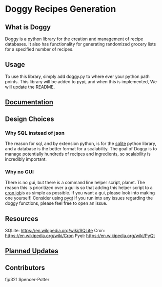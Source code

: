 # Doggy Recipes Generation

## What is Doggy

Doggy is a python library for the creation and management of recipe databases. It also has functionality for generating randomized grocery lists for a specified number of recipes. 

## Usage

To use this library, simply add doggy.py to where ever your python path points. This library will be added to pypi, and when this is implemented, We will update the README. 

## [Documentation](https://fjp321.github.io/doggy)

## Design Choices

### Why SQL instead of json

The reason for sql, and  by extension python, is for the [sqlite](https://en.wikipedia.org/wiki/SQLite) python library, and a database is the better format for a scalability. The goal of Doggy is to manage potentially hundreds of recipes and ingredients, so scalability is incredibly important. 

### Why no GUI

There is no gui, but there is a command line helper script, planet. The reason this is prioritized over a gui is so that adding this helper script to a [cron job](https://en.wikipedia.org/wiki/Cron)is as simple as possible. If you want a gui, please look into making one yourself! Consider using [pyqt](https://en.wikipedia.org/wiki/PyQt) If you run into any issues regarding the doggy functions, please feel free to open an issue.

## Resources

SQLite: https://en.wikipedia.org/wiki/SQLite
Cron: https://en.wikipedia.org/wiki/Cron
Pyqt: https://en.wikipedia.org/wiki/PyQt

## [Planned Updates]()

## Contributors
fjp321
Spencer-Potter
